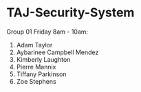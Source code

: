 # TAJ-Security-System

Group 01 Friday 8am - 10am:

1. Adam Taylor
2. Aybarinee Campbell Mendez
3. Kimberly Laughton
4. Pierre Mannix 
5. Tiffany Parkinson
6. Zoe Stephens